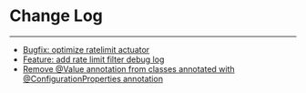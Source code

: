 # Change Log
---

- [Bugfix: optimize ratelimit actuator](https://github.com/Tencent/spring-cloud-tencent/pull/413)
- [Feature: add rate limit filter debug log](https://github.com/Tencent/spring-cloud-tencent/pull/417)
- [Remove @Value annotation from classes annotated with @ConfigurationProperties annotation](https://github.com/Tencent/spring-cloud-tencent/pull/417)
